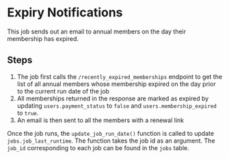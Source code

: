 # Expiry Notifications

This job sends out an email to annual members on the day their membership has expired.

## **Steps**

1. The job first calls the `/recently_expired_memberships` endpoint to get the list of all annual members whose membership expired on the day prior to the current run date of the job
2. All memberships returned in the response are marked as expired by updating `users.payment_status` to `false` and `users.membership_expired` to `true`.
3. An email is then sent to all the members with a renewal link

Once the job runs, the `update_job_run_date()` function is called to update `jobs.job_last_runtime`. The function takes the job id as an argument. The `job_id` corresponding to each job can be found in the `jobs` table.
